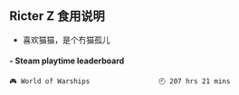 ## Ricter Z 食用说明
- 喜欢猫猫，是个冇猫孤儿

<!-- steam-box start -->
#### - Steam playtime leaderboard
```text
🎮 World of Warships                 🕘 207 hrs 21 mins
```
<!-- Powered by https://github.com/YouEclipse/steam-box . -->
<!-- steam-box end -->
